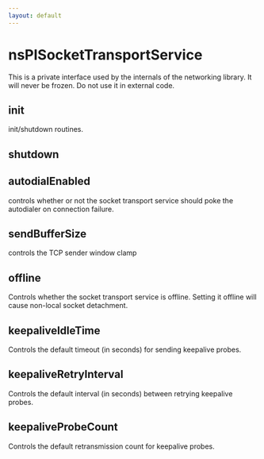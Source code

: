 ```yaml
---
layout: default
---
```


# nsPISocketTransportService #

This is a private interface used by the internals of the networking library.
It will never be frozen.  Do not use it in external code.


## init ##

init/shutdown routines.


## shutdown ##

## autodialEnabled ##

controls whether or not the socket transport service should poke
the autodialer on connection failure.


## sendBufferSize ##

controls the TCP sender window clamp


## offline ##

Controls whether the socket transport service is offline.
Setting it offline will cause non-local socket detachment.


## keepaliveIdleTime ##

Controls the default timeout (in seconds) for sending keepalive probes.


## keepaliveRetryInterval ##

Controls the default interval (in seconds) between retrying keepalive probes.


## keepaliveProbeCount ##

Controls the default retransmission count for keepalive probes.

